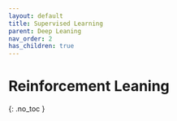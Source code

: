 ```yaml
---
layout: default
title: Supervised Learning
parent: Deep Leaning
nav_order: 2
has_children: true
---
```


# Reinforcement Leaning
{: .no_toc }

